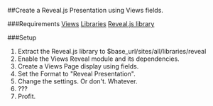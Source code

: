 ##Create a Reveal.js Presentation using Views fields.

###Requirements
[Views](https://www.drupal.org/project/views)
[Libraries](https://www.drupal.org/project/libraries)
[Reveal.js library](https://github.com/hakimel/reveal.js)

###Setup
1. Extract the Reveal.js library to $base_url/sites/all/libraries/reveal
2. Enable the Views Reveal module and its dependencies.
3. Create a Views Page display using fields.
4. Set the Format to "Reveal Presentation".
5. Change the settings. Or don't. Whatever.
6. ???
7. Profit.